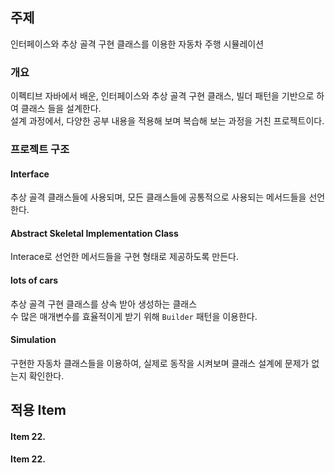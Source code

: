 ## 주제  
인터페이스와 추상 골격 구현 클래스를 이용한 자동차 주행 시뮬레이션

### 개요  
이펙티브 자바에서 배운, 인터페이스와 추상 골격 구현 클래스, 빌더 패턴을 기반으로 하여 클래스 들을 설계한다.  
설계 과정에서, 다양한 공부 내용을 적용해 보며 복습해 보는 과정을 거친 프로젝트이다.  

### 프로젝트 구조  

#### Interface
추상 골격 클래스들에 사용되며, 모든 클래스들에 공통적으로 사용되는 메서드들을 선언한다.

#### Abstract Skeletal Implementation Class
Interace로 선언한 메서드들을 구현 형태로 제공하도록 만든다.

#### lots of cars
추상 골격 구현 클래스를 상속 받아 생성하는 클래스   
수 많은 매개변수를 효율적이게 받기 위해 `Builder` 패턴을 이용한다.  

#### Simulation
구현한 자동차 클래스들을 이용하여, 실제로 동작을 시켜보며 클래스 설계에 문제가 없는지 확인한다.

## 적용 Item 

#### Item 22. 


#### Item 22. 

